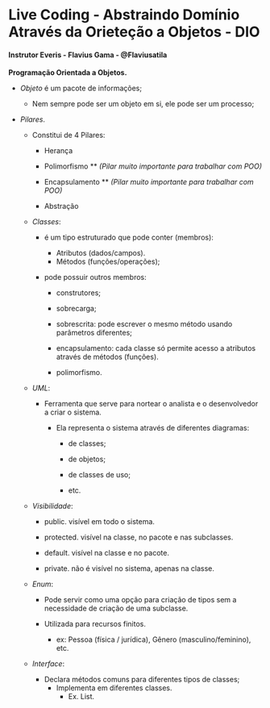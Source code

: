 <h1>Live Coding - Abstraindo Domínio Através da Orieteção a Objetos - DIO</h1>



<h4>Instrutor Everis - Flavius Gama - @Flaviusatila</h4>



**Programação Orientada a Objetos.**

- *Objeto* é um pacote de informações;

  - Nem sempre pode ser um objeto em si, ele pode ser um processo;

    

- *Pilares*.

  - Constitui de 4 Pilares:

    - Herança

    - Polimorfismo ** *(Pilar muito importante para trabalhar com POO)*

    - Encapsulamento ** *(Pilar muito importante para trabalhar com POO)*

    - Abstração

      

  - *Classes*:

    - é um tipo estruturado  que pode conter (membros):

      - Atributos (dados/campos).
      - Métodos (funções/operações);

    - pode possuir outros membros:

      - construtores;

      - sobrecarga;

      - sobrescrita: pode escrever o mesmo método usando parâmetros diferentes;

      - encapsulamento: cada classe só permite acesso a atributos através de métodos (funções).

      - polimorfismo.

        

  - *UML*:

    - Ferramenta que serve para nortear o analista e o desenvolvedor a criar o sistema.

      - Ela representa o sistema através de diferentes diagramas:

        - de classes;

        - de objetos;

        - de classes de uso;

        - etc.

          

  - *Visibilidade*:

    - public. visível em todo o sistema.

    - protected. visível na classe, no pacote e nas subclasses.

    - default. visível na classe e no pacote.

    - private. não é visível no sistema, apenas na classe.

      

  - *Enum*:

    - Pode servir como uma opção para criação de tipos sem a necessidade de criação de uma subclasse.

    - Utilizada para recursos finitos.

      - ex: Pessoa (física / jurídica), Gênero (masculino/feminino), etc.

        

  - *Interface*:

    - Declara métodos comuns para diferentes tipos de classes;
      - Implementa em diferentes classes.
        - Ex. List.